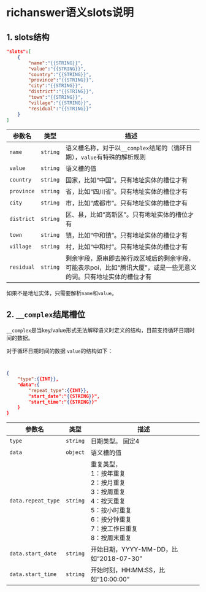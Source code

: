 # richanswer语义slots说明

## 1. slots结构

```json
"slots":[
    {
        "name":"{{STRING}}",
        "value":"{{STRING}}",
        "country":"{{STRING}}",
        "province":"{{STRING}}",
        "city":"{{STRING}}",
        "district":"{{STRING}}",
        "town":"{{STRING}}",
        "village":"{{STRING}}",
        "residual":"{{STRING}}"
    }
]

```



| 参数名                                | 类型       | 描述                                       |
| ---------------------------------- | -------- | ---------------------------------------- |
| `name`      |`string`| 语义槽名称，对于以`__complex`结尾的（循环日期），`value`有特殊的解析规则 |
| `value`     |`string` | 语义槽的值|
| `country`     |`string` | 国家，比如“中国”。只有地址实体的槽位才有|
| `province`     |`string` | 省，比如“四川省”。只有地址实体的槽位才有|
| `city`     |`string` | 市，比如“成都市”。只有地址实体的槽位才有|
| `district`     |`string` |区、县，比如“高新区”。只有地址实体的槽位才有|
| `town`     |`string` | 镇，比如“中和镇”。只有地址实体的槽位才有|
| `village`     |`string` | 村，比如“中和村”。只有地址实体的槽位才有|
| `residual`     |`string` | 剩余字段，原串即去掉行政区域后的剩余字段，可能表示poi，比如“腾讯大厦”，或是一些无意义的词。只有地址实体的槽位才有|


如果不是地址实体，只需要解析`name`和`value`。

## 2. `__complex`结尾槽位

`__complex`是当key/value形式无法解释语义时定义的结构，目前支持循环日期时间的数据。

对于循环日期时间的数据 `value`的结构如下：

```json


{
    "type":{{INT}},
    "data":{
        "repeat_type":{{INT}},
        "start_date":"{{STRING}}",
        "start_time":"{{STRING}}"
    }
}
```


| 参数名                                | 类型       | 描述                                       |
| ---------------------------------- | -------- | ---------------------------------------- |
| `type`      |`string`| 日期类型。 固定4|
| `data`     |`object` | 语义槽的值|
| `data.repeat_type`     |`string` | 重复类型，<br>1：按年重复<br> 2：按月重复<br> 3：按周重复<br> 4：按天重复<br> 5：按小时重复<br> 6：按分钟重复<br> 7：按工作日重复<br> 8：按周末重复|
| `data.start_date`     |`string` | 开始日期，YYYY-MM-DD，比如“2018-07-30”|
| `data.start_time`     |`string` | 开始时刻，HH:MM:SS，比如“10:00:00”|





